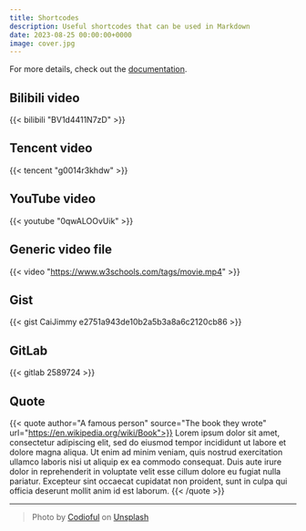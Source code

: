 ```yaml
---
title: Shortcodes
description: Useful shortcodes that can be used in Markdown
date: 2023-08-25 00:00:00+0000
image: cover.jpg
---
```


For more details, check out the [documentation](https://stack.jimmycai.com/writing/shortcodes).

## Bilibili video

{{\< bilibili "BV1d4411N7zD" >}}

## Tencent video

{{\< tencent "g0014r3khdw" >}}

## YouTube video

{{\< youtube "0qwALOOvUik" >}}

## Generic video file

{{\< video "https://www.w3schools.com/tags/movie.mp4" >}}

## Gist

{{\< gist CaiJimmy e2751a943de10b2a5b3a8a6c2120cb86 >}}

## GitLab

{{\< gitlab 2589724 >}}

## Quote

{{\< quote author="A famous person" source="The book they wrote" url="https://en.wikipedia.org/wiki/Book">}}
Lorem ipsum dolor sit amet, consectetur adipiscing elit, sed do eiusmod tempor incididunt ut labore et dolore magna aliqua. Ut enim ad minim veniam, quis nostrud exercitation ullamco laboris nisi ut aliquip ex ea commodo consequat. Duis aute irure dolor in reprehenderit in voluptate velit esse cillum dolore eu fugiat nulla pariatur. Excepteur sint occaecat cupidatat non proident, sunt in culpa qui officia deserunt mollit anim id est laborum.
{{\< /quote >}}

---

 > 
 > Photo by [Codioful](https://unsplash.com/@codioful) on [Unsplash](https://unsplash.com/photos/WDSN62Qdxuk)

